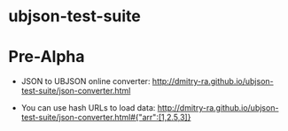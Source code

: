 ubjson-test-suite
=================

# Pre-Alpha

* JSON to UBJSON online converter:
http://dmitry-ra.github.io/ubjson-test-suite/json-converter.html

* You can use hash URLs to load data:
http://dmitry-ra.github.io/ubjson-test-suite/json-converter.html#{"arr":[1,2.5,3]}
